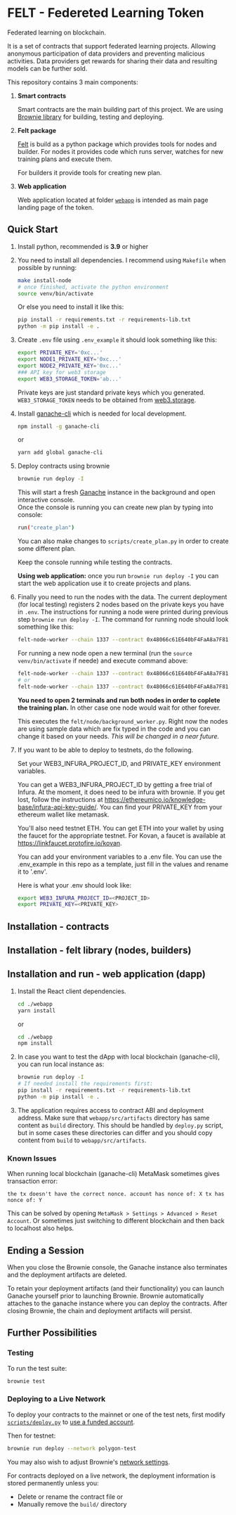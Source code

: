 # FELT - Federeted Learning Token
Federated learning on blockchain.

It is a set of contracts that support federated learning projects. Allowing anonymous participation of data providers and preventing malicious activities. Data providers get rewards for sharing their data and resulting models can be further sold.

This repository contains 3 main components:
1. **Smart contracts**

    Smart contracts are the main building part of this project. We are using [Brownie library](https://eth-brownie.readthedocs.io/en/stable/) for building, testing and deploying.

2. **Felt package**

    [Felt](./felt) is build as a python package which provides tools for nodes and builder. For nodes it provides code which runs server, watches for new training plans and execute them.

    For builders it provide tools for creating new plan.

3. **Web application**

    Web application located at folder [`webapp`](./webapp) is intended as main page landing page of the token.

## Quick Start
1. Install python, recommended is **3.9** or higher

2. You need to install all dependencies. I recommend using `Makefile` when possible by running:
    ```bash
    make install-node
    # once finished, activate the python environment
    source venv/bin/activate
    ```

    Or else you need to install it like this:
    ```bash
    pip install -r requirements.txt -r requirements-lib.txt
    python -m pip install -e .
    ```

3. Create `.env` file using `.env_example` it should look something like this:
    ```bash
    export PRIVATE_KEY='0xc...'
    export NODE1_PRIVATE_KEY='0xc...'
    export NODE2_PRIVATE_KEY='0xc...'
    ### API key for web3 storage
    export WEB3_STORAGE_TOKEN='ab...'
    ```
    Private keys are just standard private keys which you generated. `WEB3_STORAGE_TOKEN` needs to be obtained from [web3.storage](https://web3.storage/).
    
5. Install [ganache-cli](https://www.npmjs.com/package/ganache-cli) which is needed for local development.
    ```bash
    npm install -g ganache-cli
    ```
    or
    ```bash
    yarn add global ganache-cli
    ```

6. Deploy contracts using brownie
    ```bash
    brownie run deploy -I
    ```
    This will start a fresh [Ganache](https://www.trufflesuite.com/ganache) instance in the background and open interactive console.   
    Once the console is running you can create new plan by typing into console:
    ```bash
    run("create_plan")
    ```
    You can also make changes to `scripts/create_plan.py` in order to create some different plan.

    Keep the console running while testing the contracts.

    **Using web application:** once you run `brownie run deploy -I` you can start the web application use it to create projects and plans.

7. Finally you need to run the nodes with the data. The current deployment (for local testing) registers 2 nodes based on the private keys you have in `.env`. The instructions for running a node were printed during previous step `brownie run deploy -I`. The command for running node should look something like this:
    ```bash
    felt-node-worker --chain 1337 --contract 0x48066c61E640bF4FaA8a7F81ab55FCA59bE4C752 --account node1 --data test
    ```
    For running a new node open a new terminal (run the `source venv/bin/activate` if neede) and execute command above:
    ```bash
    felt-node-worker --chain 1337 --contract 0x48066c61E640bF4FaA8a7F81ab55FCA59bE4C752 --account node1 --data test
    # or
    felt-node-worker --chain 1337 --contract 0x48066c61E640bF4FaA8a7F81ab55FCA59bE4C752 --account node2 --data test
    ```
    **You need to open 2 terminals and run both nodes in order to coplete the training plan.** In other case one node would wait for other forever.

    This executes the `felt/node/background_worker.py`. Right now the nodes are using sample data which are fix typed in the code and you can change it based on your needs. _This will be changed in a near future._


8. If you want to be able to deploy to testnets, do the following.

    Set your WEB3_INFURA_PROJECT_ID, and PRIVATE_KEY environment variables.

    You can get a WEB3_INFURA_PROJECT_ID by getting a free trial of Infura. At the moment, it does need to be infura with brownie. If you get lost, follow the instructions at https://ethereumico.io/knowledge-base/infura-api-key-guide/. You can find your PRIVATE_KEY from your ethereum wallet like metamask.

    You'll also need testnet ETH. You can get ETH into your wallet by using the faucet for the appropriate
    testnet. For Kovan, a faucet is available at https://linkfaucet.protofire.io/kovan.

    You can add your environment variables to a .env file. You can use the .env_example in this repo 
    as a template, just fill in the values and rename it to '.env'. 

    Here is what your .env should look like:

    ```bash
    export WEB3_INFURA_PROJECT_ID=<PROJECT_ID>
    export PRIVATE_KEY=<PRIVATE_KEY>
    ```


## Installation - contracts
## Installation - felt library (nodes, builders)
## Installation and run - web application (dapp)

1. Install the React client dependencies.

    ```bash
    cd ./webapp
    yarn install
    ```
    or 

    ```bash
    cd ./webapp
    npm install 
    ```
2. In case you want to test the dApp with local blockchain (ganache-cli), you can run local instance as:
    ```bash
    brownie run deploy -I
    # If needed install the requirements first:
    pip install -r requirements.txt -r requirements-lib.txt
    python -m pip install -e .
    ```

3. The application requires access to contract ABI and deployment address. Make sure that `webapp/src/artifacts` directory has same content as `build` directory. This should be handled by `deploy.py` script, but in some cases these directories can differ and you should copy content from `build` to `webapp/src/artifacts`.


### Known Issues
When running local blockchain (ganache-cli) MetaMask sometimes gives transaction error:

    the tx doesn't have the correct nonce. account has nonce of: X tx has nonce of: Y

This can be solved by opening `MetaMask > Settings > Advanced > Reset Account`. Or sometimes just switching to different blockchain and then back to localhost also helps.

## Ending a Session

When you close the Brownie console, the Ganache instance also terminates and the deployment artifacts are deleted.

To retain your deployment artifacts (and their functionality) you can launch Ganache yourself prior to launching Brownie. Brownie automatically attaches to the ganache instance where you can deploy the contracts. After closing Brownie, the chain and deployment artifacts will persist.

## Further Possibilities

### Testing

To run the test suite:

```bash
brownie test
```

### Deploying to a Live Network

To deploy your contracts to the mainnet or one of the test nets, first modify [`scripts/deploy.py`](`scripts/deploy.py`) to [use a funded account](https://eth-brownie.readthedocs.io/en/stable/account-management.html).

Then for testnet:

```bash
brownie run deploy --network polygon-test
```

You may also wish to adjust Brownie's [network settings](https://eth-brownie.readthedocs.io/en/stable/network-management.html).

For contracts deployed on a live network, the deployment information is stored permanently unless you:

* Delete or rename the contract file or
* Manually remove the `build/` directory
